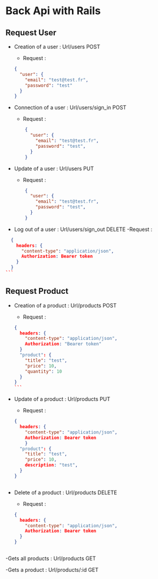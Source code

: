 # Back Api with Rails

## Request User

- Creation of a user : Url/users POST

  - Request :

  ```json
  {
    "user": {
      "email": "test@test.fr",
      "password": "test"
    }
  }
  ```

- Connection of a user : Url/users/sign_in POST

  - Request :

  ````json
      {
        "user": {
          "email": "test@test.fr",
          "password": "test",
        }
      }

  ````

- Update of a user : Url/users PUT

  - Request :

  ````json
      {
        "user": {
          "email": "test@test.fr",
          "password": "test",
        }
      }

  ````

- Log out of a user : Url/users/sign_out DELETE
  -Request :

````json
  {
    headers: {
      "content-type": "application/json",
      Authorization: Bearer token
    }
  }
```
````

## Request Product

- Creation of a product : Url/products POST

  - Request :

  ````json
  {
    headers: {
      "content-type": "application/json",
      Authorization: "Bearer token"
    }
    "product": {
      "title": "test",
      "price": 10,
      "quantity": 10
    }
  }
  ```
  ````

- Update of a product : Url/products PUT

  - Request :

  ````json
  {
    headers: {
      "content-type": "application/json",
      Authorization: Bearer token
      }
    "product": {
      "title": "test",
      "price": 10,
      description: "test",
    }
  }
```
  ````

- Delete of a product : Url/products DELETE

  - Request :

  ````json
  {
    headers: {
      "content-type": "application/json",
      Authorization: Bearer token
    }
  }
```
  ````

-Gets all products : Url/products GET

-Gets a product : Url/products/:id GET
